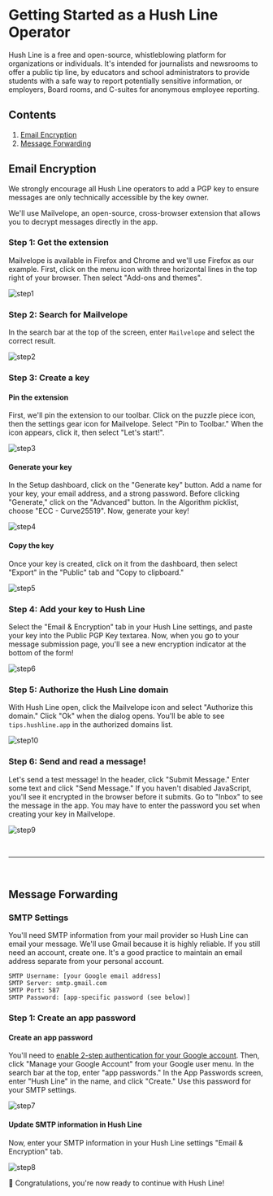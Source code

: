 # Getting Started as a Hush Line Operator

Hush Line is a free and open-source, whistleblowing platform for organizations or individuals. It's intended for journalists and newsrooms to offer a public tip line, by educators and school administrators to provide students with a safe way to report potentially sensitive information, or employers, Board rooms, and C-suites for anonymous employee reporting.

## Contents

1. [Email Encryption](#email-encryption)
2. [Message Forwarding](#message-forwarding)

## Email Encryption

We strongly encourage all Hush Line operators to add a PGP key to ensure messages are only technically accessible by the key owner. 

We'll use Mailvelope, an open-source, cross-browser extension that allows you to decrypt messages directly in the app.

### Step 1: Get the extension

Mailvelope is available in Firefox and Chrome and we'll use Firefox as our example. First, click on the menu icon with three horizontal lines in the top right of your browser. Then select "Add-ons and themes".

![step1](https://github.com/user-attachments/assets/b8a64098-9c89-4c64-a7bc-bda3bf6e884f)

### Step 2: Search for Mailvelope

In the search bar at the top of the screen, enter `Mailvelope` and select the correct result.

![step2](https://github.com/user-attachments/assets/615b2516-18f5-4946-8fdb-7dc07272bfe7)

### Step 3: Create a key

#### Pin the extension

First, we'll pin the extension to our toolbar. Click on the puzzle piece icon, then the settings gear icon for Mailvelope. Select "Pin to Toolbar." When the icon appears, click it, then select "Let's start!".

![step3](https://github.com/user-attachments/assets/ce1eac41-b4ad-4048-b5a2-765fbb5cb36c)

#### Generate your key

In the Setup dashboard, click on the "Generate key" button. Add a name for your key, your email address, and a strong password. Before clicking "Generate," click on the "Advanced" button. In the Algorithm picklist, choose "ECC - Curve25519". Now, generate your key!

![step4](https://github.com/user-attachments/assets/1af3e7f4-041c-4090-80bb-c4c5df4df0c9)

#### Copy the key

Once your key is created, click on it from the dashboard, then select "Export" in the "Public" tab and "Copy to clipboard."

![step5](https://github.com/user-attachments/assets/78a6f52b-9cc2-43e7-9cde-61f87c1e88f4)

### Step 4: Add your key to Hush Line

Select the "Email & Encryption" tab in your Hush Line settings, and paste your key into the Public PGP Key textarea. Now, when you go to your message submission page, you'll see a new encryption indicator at the bottom of the form! 

![step6](https://github.com/user-attachments/assets/59b99f80-0be1-4cfd-a1ec-aa4a3a816d12)

### Step 5: Authorize the Hush Line domain

With Hush Line open, click the Mailvelope icon and select "Authorize this domain." Click "Ok" when the dialog opens. You'll be able to see `tips.hushline.app` in the authorized domains list. 

![step10](https://github.com/user-attachments/assets/b5fc8852-7b14-4bd0-8b12-ef92eba983ca)

### Step 6: Send and read a message!

Let's send a test message! In the header, click "Submit Message." Enter some text and click "Send Message." If you haven't disabled JavaScript, you'll see it encrypted in the browser before it submits. Go to "Inbox" to see the message in the app. You may have to enter the password you set when creating your key in Mailvelope.

![step9](https://github.com/user-attachments/assets/04066bc1-8d75-4898-ad9f-0a60efae3ce2)

<br>

--------------

<br>

## Message Forwarding

### SMTP Settings

You'll need SMTP information from your mail provider so Hush Line can email your message. We'll use Gmail because it is highly reliable. If you still need an account, create one. It's a good practice to maintain an email address separate from your personal account.

```
SMTP Username: [your Google email address]
SMTP Server: smtp.gmail.com
SMTP Port: 587
SMTP Password: [app-specific password (see below)]
```

### Step 1: Create an app password

#### Create an app password

You'll need to [enable 2-step authentication for your Google account](https://support.google.com/accounts/answer/185839?hl=en&co=GENIE.Platform%3DDesktop). Then, click "Manage your Google Account" from your Google user menu. In the search bar at the top, enter "app passwords." In the App Passwords screen, enter "Hush Line" in the name, and click "Create." Use this password for your SMTP settings. 

![step7](https://github.com/user-attachments/assets/f08328a6-e12b-4986-a287-996312cbc1f3)

#### Update SMTP information in Hush Line

Now, enter your SMTP information in your Hush Line settings "Email & Encryption" tab.

![step8](https://github.com/user-attachments/assets/218ef288-0380-4e2d-b21d-80e0cff4b0df)

🎉 Congratulations, you're now ready to continue with Hush Line!
